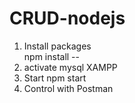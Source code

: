 # CRUD-nodejs

1. Install packages <br>
  npm install --
2. activate mysql
  XAMPP
3. Start
  npm start
4. Control with Postman
